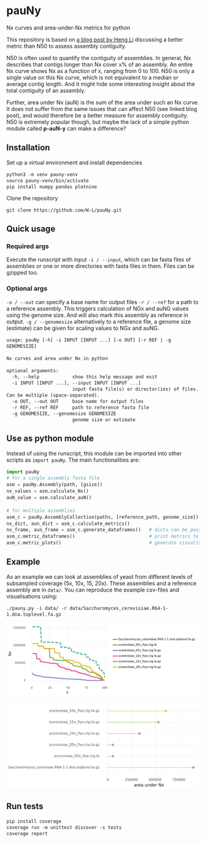 # pauNy

Nx curves and area-under-Nx metrics for python

This repository is based on [a blog post by Heng Li](https://lh3.github.io/2020/04/08/a-new-metric-on-assembly-contiguity) discussing 
a better metric than N50 to assess assembly contiguity.

N50 is often used to quantify the contiguity of assemblies. In general, Nx describes that contigs longer than Nx cover x% of an assembly.
An entire Nx curve shows Nx as a function of x, ranging from 0 to 100.
N50 is only a single value on this Nx curve, which is not equivalent to a median or average contig length. 
And it might hide some interesting insight about the total contiguity of an assembly.

 
Further, area under Nx (auN) is the sum of the area under such an Nx curve. It does not suffer from the same issues that can affect N50 (see linked blog post), 
and would therefore be a better measure for assembly contiguity. N50 is extremely popular though, but maybe the lack of a simple python module called **p-auN-y** can make a difference? 

## Installation

Set up a virtual environment and install dependencies 

```shell
python3 -m venv pauny-venv
source pauny-venv/bin/activate
pip install numpy pandas plotnine
```

Clone the repository

```shell
git clone https://github.com/W-L/pauNy.git
```


## Quick usage

### Required args

Execute the runscript with input `-i / --input`, which can be fasta files of assemblies or one or more directories with fasta files in them. Files can be gzipped too.

### Optional args

`-o / --out` can specify a base name for output files
`-r / --ref` for a path to a reference assembly. This triggers calculation of NGx and auNG values using the genome size. And will also mark this assembly as reference in output.
`-g / --genomesize` alternatively to a reference file, a genome size (estimate) can be given for scaling values to NGx and auNG.


```shell
usage: pauNy [-h] -i INPUT [INPUT ...] [-o OUT] [-r REF | -g GENOMESIZE]

Nx curves and area under Nx in python

optional arguments:
  -h, --help            show this help message and exit
  -i INPUT [INPUT ...], --input INPUT [INPUT ...]
                        input fasta file(s) or director(ies) of files. Can be multiple (space-separated).
  -o OUT, --out OUT     base name for output files
  -r REF, --ref REF     path to reference fasta file
  -g GENOMESIZE, --genomesize GENOMESIZE
                        genome size or estimate

```



## Use as python module

Instead of using the runscript, this module can be imported into other scripts as `import pauNy`. The main functionalities are:

```python
import pauNy
# for a single assembly fasta file
asm = pauNy.Assembly(path, [gsize])
nx_values = asm.calculate_Nx()
auN_value = asm.calculate_auN()

# for multiple assemblies
asm_c = pauNy.AssemblyCollection(paths, [reference_path, genome_size])
nx_dict, aun_dict = asm_c.calculate_metrics()
nx_frame, aun_frame = asm_c.generate_dataframes()   # dicts can be passed, otherwise they are recalculated
asm_c.metric_dataframes()                           # print metrics to file; as above dfs can be passed optionally 
asm_c.metric_plots()                                # generate visualisations (see example); as above dfs can be passed optionally
```


## Example

As an example we can look at assemblies of yeast from different levels of subsampled coverage (5x, 10x, 15, 20x). These assemblies and a reference assembly are in `data/`.
You can reproduce the example csv-files and visualisations using:

```shell
./pauny.py -i data/ -r data/Saccharomyces_cerevisiae.R64-1-1.dna.toplevel.fa.gz
```

![example_nx](example/pauNy.nx.png)


![example_aun](example/pauNy.aun.png)



## Run tests

```shell
pip install coverage
coverage run -m unittest discover -s tests
coverage report
```





